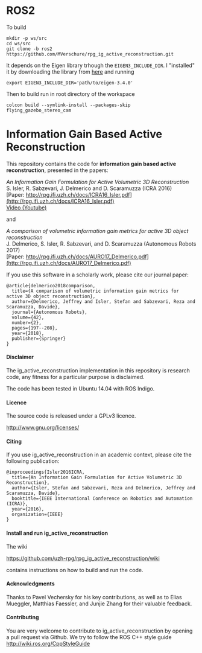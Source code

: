 # ROS2
 To build

    mkdir -p ws/src
    cd ws/src
    git clone -b ros2 https://github.com/MVerschure/rpg_ig_active_reconstruction.git

It depends on the Eigen library trhough the `EIGEN3_INCLUDE_DIR`. I "installed" it by downloading the library from [here](https://eigen.tuxfamily.org/index.php?title=Main_Page) and running

    export EIGEN3_INCLUDE_DIR='path/to/eigen-3.4.0'

Then to build run in root directory of the workspace

    colcon build --symlink-install --packages-skip flying_gazebo_stereo_cam


Information Gain Based Active Reconstruction
============================================

This repository contains the code for **information gain based active reconstruction**, presented in the papers:

*An Information Gain Formulation for Active Volumetric 3D Reconstruction*  
S. Isler, R. Sabzevari, J. Delmerico and D. Scaramuzza (ICRA 2016)  
[Paper: http://rpg.ifi.uzh.ch/docs/ICRA16_Isler.pdf](http://rpg.ifi.uzh.ch/docs/ICRA16_Isler.pdf)  
[Video (Youtube)](https://www.youtube.com/watch?v=ZcJcsoGGqbA&feature=youtu.be) 

and 

*A comparison of volumetric information gain metrics for active 3D object reconstruction*  
J. Delmerico, S. Isler, R. Sabzevari, and D. Scaramuzza (Autonomous Robots 2017)  
[Paper: http://rpg.ifi.uzh.ch/docs/AURO17_Delmerico.pdf](http://rpg.ifi.uzh.ch/docs/AURO17_Delmerico.pdf)

If you use this software in a scholarly work, please cite our journal paper:

```
@article{delmerico2018comparison,
  title={A comparison of volumetric information gain metrics for active 3D object reconstruction},
  author={Delmerico, Jeffrey and Isler, Stefan and Sabzevari, Reza and Scaramuzza, Davide},
  journal={Autonomous Robots},
  volume={42},
  number={2},
  pages={197--208},
  year={2018},
  publisher={Springer}
}
```

#### Disclaimer

The ig_active_reconstruction implementation in this repository is research code, any fitness for a particular purpose is disclaimed.

The code has been tested in Ubuntu 14.04 with ROS Indigo.

#### Licence

The source code is released under a GPLv3 licence.

http://www.gnu.org/licenses/

#### Citing

If you use ig_active_reconstruction in an academic context, please cite the following publication:

    @inproceedings{Isler2016ICRA,
      title={An Information Gain Formulation for Active Volumetric 3D Reconstruction},
      author={Isler, Stefan and Sabzevari, Reza and Delmerico, Jeffrey and Scaramuzza, Davide},
      booktitle={IEEE International Conference on Robotics and Automation (ICRA)},
      year={2016},
      organization={IEEE}
    }

#### Install and run ig_active_reconstruction

The wiki 

https://github.com/uzh-rpg/rpg_ig_active_reconstruction/wiki

contains instructions on how to build and run the code.

#### Acknowledgments

Thanks to Pavel Vechersky for his key contributions, as well as to Elias Mueggler, Matthias Faessler, and Junjie Zhang for their valuable feedback.
   
#### Contributing

You are very welcome to contribute to ig_active_reconstruction by opening a pull request via Github.
We try to follow the ROS C++ style guide http://wiki.ros.org/CppStyleGuide
